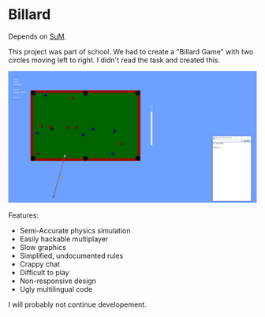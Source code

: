 # Billard
Depends on [SuM](https://www.mg-werl.de/sum/).

This project was part of school. We had to create a "Billard Game"
with two circles moving left to right. I didn't read the task and created this.

![preview](https://raw.githubusercontent.com/McLP2/Billard/master/preview.png)

Features:
* Semi-Accurate physics simulation
* Easily hackable multiplayer
* Slow graphics
* Simplified, undocumented rules
* Crappy chat
* Difficult to play
* Non-responsive design 
* Ugly multilingual code

I will probably not continue developement.
